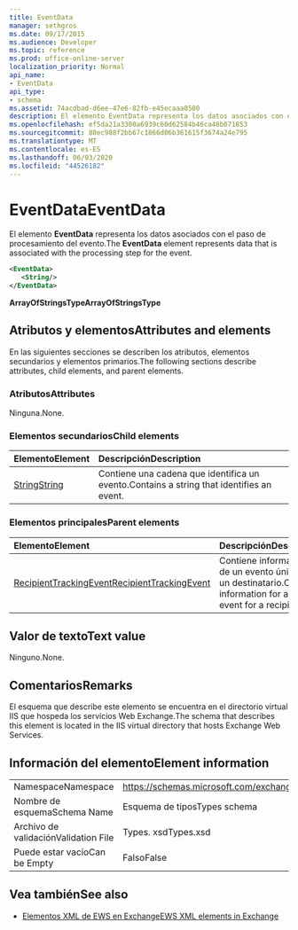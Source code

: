 ```yaml
---
title: EventData
manager: sethgros
ms.date: 09/17/2015
ms.audience: Developer
ms.topic: reference
ms.prod: office-online-server
localization_priority: Normal
api_name:
- EventData
api_type:
- schema
ms.assetid: 74acdbad-d6ee-47e6-82fb-e45ecaaa0500
description: El elemento EventData representa los datos asociados con el paso de procesamiento del evento.
ms.openlocfilehash: ef5da21a3300a6939c60d62584b46ca48b071853
ms.sourcegitcommit: 88ec988f2bb67c1866d06b361615f3674a24e795
ms.translationtype: MT
ms.contentlocale: es-ES
ms.lasthandoff: 06/03/2020
ms.locfileid: "44526182"
---
```

# <a name="eventdata"></a><span data-ttu-id="4716a-103">EventData</span><span class="sxs-lookup"><span data-stu-id="4716a-103">EventData</span></span>

<span data-ttu-id="4716a-104">El elemento **EventData** representa los datos asociados con el paso de procesamiento del evento.</span><span class="sxs-lookup"><span data-stu-id="4716a-104">The **EventData** element represents data that is associated with the processing step for the event.</span></span> 
  
```XML
<EventData>
   <String/>
</EventData>
```

 <span data-ttu-id="4716a-105">**ArrayOfStringsType**</span><span class="sxs-lookup"><span data-stu-id="4716a-105">**ArrayOfStringsType**</span></span>
## <a name="attributes-and-elements"></a><span data-ttu-id="4716a-106">Atributos y elementos</span><span class="sxs-lookup"><span data-stu-id="4716a-106">Attributes and elements</span></span>

<span data-ttu-id="4716a-107">En las siguientes secciones se describen los atributos, elementos secundarios y elementos primarios.</span><span class="sxs-lookup"><span data-stu-id="4716a-107">The following sections describe attributes, child elements, and parent elements.</span></span>
  
### <a name="attributes"></a><span data-ttu-id="4716a-108">Atributos</span><span class="sxs-lookup"><span data-stu-id="4716a-108">Attributes</span></span>

<span data-ttu-id="4716a-109">Ninguna.</span><span class="sxs-lookup"><span data-stu-id="4716a-109">None.</span></span>
  
### <a name="child-elements"></a><span data-ttu-id="4716a-110">Elementos secundarios</span><span class="sxs-lookup"><span data-stu-id="4716a-110">Child elements</span></span>

|<span data-ttu-id="4716a-111">**Elemento**</span><span class="sxs-lookup"><span data-stu-id="4716a-111">**Element**</span></span>|<span data-ttu-id="4716a-112">**Descripción**</span><span class="sxs-lookup"><span data-stu-id="4716a-112">**Description**</span></span>|
|:-----|:-----|
|[<span data-ttu-id="4716a-113">String</span><span class="sxs-lookup"><span data-stu-id="4716a-113">String</span></span>](string.md) <br/> |<span data-ttu-id="4716a-114">Contiene una cadena que identifica un evento.</span><span class="sxs-lookup"><span data-stu-id="4716a-114">Contains a string that identifies an event.</span></span>  <br/> |
   
### <a name="parent-elements"></a><span data-ttu-id="4716a-115">Elementos principales</span><span class="sxs-lookup"><span data-stu-id="4716a-115">Parent elements</span></span>

|<span data-ttu-id="4716a-116">**Elemento**</span><span class="sxs-lookup"><span data-stu-id="4716a-116">**Element**</span></span>|<span data-ttu-id="4716a-117">**Descripción**</span><span class="sxs-lookup"><span data-stu-id="4716a-117">**Description**</span></span>|
|:-----|:-----|
|[<span data-ttu-id="4716a-118">RecipientTrackingEvent</span><span class="sxs-lookup"><span data-stu-id="4716a-118">RecipientTrackingEvent</span></span>](recipienttrackingevent.md) <br/> |<span data-ttu-id="4716a-119">Contiene información de un evento único para un destinatario.</span><span class="sxs-lookup"><span data-stu-id="4716a-119">Contains information for a single event for a recipient.</span></span>  <br/> |
   
## <a name="text-value"></a><span data-ttu-id="4716a-120">Valor de texto</span><span class="sxs-lookup"><span data-stu-id="4716a-120">Text value</span></span>

<span data-ttu-id="4716a-121">Ninguno.</span><span class="sxs-lookup"><span data-stu-id="4716a-121">None.</span></span>
  
## <a name="remarks"></a><span data-ttu-id="4716a-122">Comentarios</span><span class="sxs-lookup"><span data-stu-id="4716a-122">Remarks</span></span>

<span data-ttu-id="4716a-123">El esquema que describe este elemento se encuentra en el directorio virtual IIS que hospeda los servicios Web Exchange.</span><span class="sxs-lookup"><span data-stu-id="4716a-123">The schema that describes this element is located in the IIS virtual directory that hosts Exchange Web Services.</span></span>
  
## <a name="element-information"></a><span data-ttu-id="4716a-124">Información del elemento</span><span class="sxs-lookup"><span data-stu-id="4716a-124">Element information</span></span>

|||
|:-----|:-----|
|<span data-ttu-id="4716a-125">Namespace</span><span class="sxs-lookup"><span data-stu-id="4716a-125">Namespace</span></span>  <br/> |https://schemas.microsoft.com/exchange/services/2006/types  <br/> |
|<span data-ttu-id="4716a-126">Nombre de esquema</span><span class="sxs-lookup"><span data-stu-id="4716a-126">Schema Name</span></span>  <br/> |<span data-ttu-id="4716a-127">Esquema de tipos</span><span class="sxs-lookup"><span data-stu-id="4716a-127">Types schema</span></span>  <br/> |
|<span data-ttu-id="4716a-128">Archivo de validación</span><span class="sxs-lookup"><span data-stu-id="4716a-128">Validation File</span></span>  <br/> |<span data-ttu-id="4716a-129">Types. xsd</span><span class="sxs-lookup"><span data-stu-id="4716a-129">Types.xsd</span></span>  <br/> |
|<span data-ttu-id="4716a-130">Puede estar vacío</span><span class="sxs-lookup"><span data-stu-id="4716a-130">Can be Empty</span></span>  <br/> |<span data-ttu-id="4716a-131">Falso</span><span class="sxs-lookup"><span data-stu-id="4716a-131">False</span></span>  <br/> |
   
## <a name="see-also"></a><span data-ttu-id="4716a-132">Vea también</span><span class="sxs-lookup"><span data-stu-id="4716a-132">See also</span></span>



- [<span data-ttu-id="4716a-133">Elementos XML de EWS en Exchange</span><span class="sxs-lookup"><span data-stu-id="4716a-133">EWS XML elements in Exchange</span></span>](ews-xml-elements-in-exchange.md)

